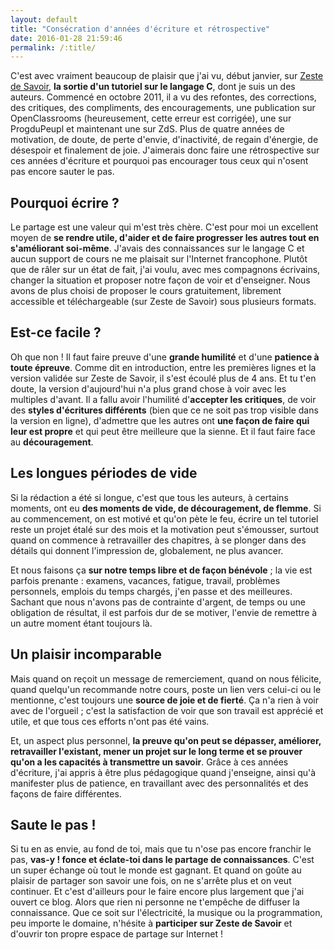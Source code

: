 ```yaml
---
layout: default
title: "Consécration d'années d'écriture et rétrospective"
date: 2016-01-28 21:59:46
permalink: /:title/
---
```

C'est avec vraiment beaucoup de plaisir que j'ai vu, début janvier, sur [Zeste de Savoir](https://zestedesavoir.com/tutoriels/755/le-langage-c-1/), **la sortie d'un tutoriel sur le langage C**, dont je suis un des auteurs. Commencé en octobre 2011, il a vu des refontes, des corrections, des critiques, des compliments, des encouragements, une publication sur OpenClassrooms (heureusement, cette erreur est corrigée), une sur ProgduPeupl et maintenant une sur ZdS. Plus de quatre années de motivation, de doute, de perte d'envie, d'inactivité, de regain d'énergie, de désespoir et finalement de joie. J'aimerais donc faire une rétrospective sur ces années d'écriture et pourquoi pas encourager tous ceux qui n'osent pas encore sauter le pas.

<!--excerpt-->

## Pourquoi écrire ?

Le partage est une valeur qui m'est très chère. C'est pour moi un excellent moyen de **se rendre utile, d'aider et de faire progresser les autres tout en s'améliorant soi-même**. J'avais des connaissances sur le langage C et aucun support de cours ne me plaisait sur l'Internet francophone. Plutôt que de râler sur un état de fait, j'ai voulu, avec mes compagnons écrivains, changer la situation et proposer notre façon de voir et d'enseigner. Nous avons de plus choisi de proposer le cours gratuitement, librement accessible et téléchargeable (sur Zeste de Savoir) sous plusieurs formats.

## Est-ce facile ?

Oh que non ! Il faut faire preuve d'une **grande humilité** et d'une **patience à toute épreuve**. Comme dit en introduction, entre les premières lignes et la version validée sur Zeste de Savoir, il s'est écoulé plus de 4 ans. Et tu t'en doute, la version d'aujourd'hui n'a plus grand chose à voir avec les multiples d'avant. Il a fallu avoir l'humilité d'**accepter les critiques**, de voir des **styles d'écritures différents** (bien que ce ne soit pas trop visible dans la version en ligne), d'admettre que les autres ont **une façon de faire qui leur est propre** et qui peut être meilleure que la sienne. Et il faut faire face au **découragement**.

## Les longues périodes de vide

Si la rédaction a été si longue, c'est que tous les auteurs, à certains moments, ont eu **des moments de vide, de découragement, de flemme**. Si au commencement, on est motivé et qu'on pète le feu, écrire un tel tutoriel reste un projet étalé sur des mois et la motivation peut s'émousser, surtout quand on commence à retravailler des chapitres, à se plonger dans des détails qui donnent l'impression de, globalement, ne plus avancer.

Et nous faisons ça **sur notre temps libre et de façon bénévole** ; la vie est parfois prenante : examens, vacances, fatigue, travail, problèmes personnels, emplois du temps chargés, j'en passe et des meilleures. Sachant que nous n'avons pas de contrainte d'argent, de temps ou une obligation de résultat, il est parfois dur de se motiver, l'envie de remettre à un autre moment étant toujours là.

## Un plaisir incomparable

Mais quand on reçoit un message de remerciement, quand on nous félicite, quand quelqu'un recommande notre cours, poste un lien vers celui-ci ou le mentionne, c'est toujours une **source de joie et de fierté**. Ça n'a rien à voir avec de l'orgueil ; c'est la satisfaction de voir que son travail est apprécié et utile, et que tous ces efforts n'ont pas été vains.

Et, un aspect plus personnel, **la preuve qu'on peut se dépasser, améliorer, retravailler l'existant, mener un projet sur le long terme et se prouver qu'on a les capacités à transmettre un savoir**. Grâce à ces années d'écriture, j'ai appris à être plus pédagogique quand j'enseigne, ainsi qu'à manifester plus de patience, en travaillant avec des personnalités et des façons de faire différentes.

## Saute le pas !

Si tu en as envie, au fond de toi, mais que tu n'ose pas encore franchir le pas, **vas-y ! fonce et éclate-toi dans le partage de connaissances**. C'est un super échange où tout le monde est gagnant. Et quand on goûte au plaisir de partager son savoir une fois, on ne s'arrête plus et on veut continuer. Et c'est d'ailleurs pour le faire encore plus largement que j'ai ouvert ce blog. Alors que rien ni personne ne t'empêche de diffuser la connaissance. Que ce soit sur l'électricité, la musique ou la programmation, peu importe le domaine, n'hésite à **participer sur Zeste de Savoir** et d'ouvrir ton propre espace de partage sur Internet !
